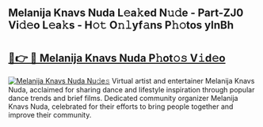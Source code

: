 ## Melanija Knavs Nuda L𝚎a𝚔ed N𝚞𝚍e - Part-ZJ0 Vi𝚍𝚎o L𝚎a𝚔s - H𝚘𝚝 O𝚗𝚕yf𝚊ns P𝚑𝚘tos yInBh

# <h2><a href="http://kfbta1.oniu.top/?m=Melanija+Knavs+Nuda">🔗👉 🔴 Melanija Knavs Nuda P𝚑ot𝚘𝚜 V𝚒d𝚎o</a></h2>

[![Melanija Knavs Nuda Nu𝚍e𝚜](https://i.imgur.com/0qMVB7G.gif)](http://kfbta1.oniu.top/?m=Melanija+Knavs+Nuda)
Virtual artist and entertainer Melanija Knavs Nuda, acclaimed for sharing dance and lifestyle inspiration through popular dance trends and brief films. Dedicated community organizer Melanija Knavs Nuda, celebrated for their efforts to bring people together and improve their community.  
